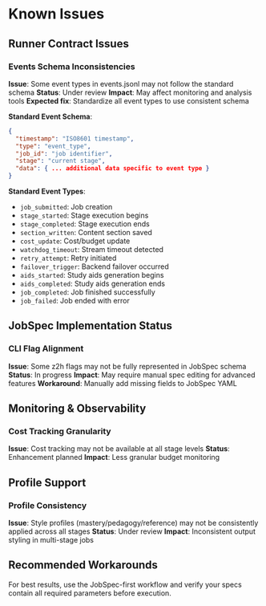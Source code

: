 # Known Issues

## Runner Contract Issues

### Events Schema Inconsistencies
**Issue**: Some event types in events.jsonl may not follow the standard schema
**Status**: Under review
**Impact**: May affect monitoring and analysis tools
**Expected fix**: Standardize all event types to use consistent schema

**Standard Event Schema**:
```json
{
  "timestamp": "ISO8601 timestamp",
  "type": "event_type",
  "job_id": "job identifier",
  "stage": "current stage",
  "data": { ... additional data specific to event type }
}
```

**Standard Event Types**:
- `job_submitted`: Job creation
- `stage_started`: Stage execution begins
- `stage_completed`: Stage execution ends
- `section_written`: Content section saved
- `cost_update`: Cost/budget update
- `watchdog_timeout`: Stream timeout detected
- `retry_attempt`: Retry initiated
- `failover_trigger`: Backend failover occurred
- `aids_started`: Study aids generation begins
- `aids_completed`: Study aids generation ends
- `job_completed`: Job finished successfully
- `job_failed`: Job ended with error

## JobSpec Implementation Status

### CLI Flag Alignment
**Issue**: Some z2h flags may not be fully represented in JobSpec schema
**Status**: In progress
**Impact**: May require manual spec editing for advanced features
**Workaround**: Manually add missing fields to JobSpec YAML

## Monitoring & Observability

### Cost Tracking Granularity
**Issue**: Cost tracking may not be available at all stage levels
**Status**: Enhancement planned
**Impact**: Less granular budget monitoring

## Profile Support

### Profile Consistency
**Issue**: Style profiles (mastery/pedagogy/reference) may not be consistently applied across all stages
**Status**: Under review
**Impact**: Inconsistent output styling in multi-stage jobs

## Recommended Workarounds

For best results, use the JobSpec-first workflow and verify your specs contain all required parameters before execution.
